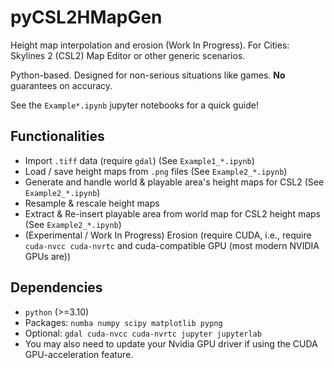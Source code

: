 # pyCSL2HMapGen

Height map interpolation and erosion (Work In Progress).
For Cities: Skylines 2 (CSL2) Map Editor or other generic scenarios.

Python-based.
Designed for non-serious situations like games.
**No** guarantees on accuracy.

See the `Example*.ipynb` jupyter notebooks for a quick guide!


## Functionalities

- Import `.tiff` data (require `gdal`)    (See `Example1_*.ipynb`)
- Load / save height maps from `.png` files    (See `Example2_*.ipynb`)
- Generate and handle world & playable area's height maps for CSL2    (See `Example2_*.ipynb`)
- Resample & rescale height maps
- Extract & Re-insert playable area from world map for CSL2 height maps    (See `Example2_*.ipynb`)
- (Experimental / Work In Progress) Erosion (require CUDA, i.e., require `cuda-nvcc cuda-nvrtc` and cuda-compatible GPU (most modern NVIDIA GPUs are))


## Dependencies

- `python` (>=3.10)
- Packages: `numba numpy scipy matplotlib pypng`
- Optional: `gdal cuda-nvcc cuda-nvrtc jupyter jupyterlab`
- You may also need to update your Nvidia GPU driver if using the CUDA GPU-acceleration feature.

